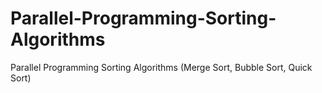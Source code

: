 # Parallel-Programming-Sorting-Algorithms
Parallel Programming Sorting Algorithms (Merge Sort, Bubble Sort, Quick Sort)
